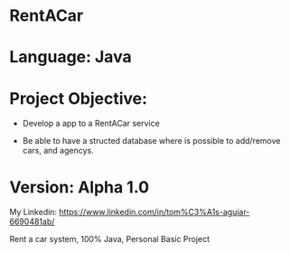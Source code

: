 # RentACar

# Language: Java

# Project Objective: 

- Develop a app to a RentACar service 

- Be able to have a structed database where is possible to add/remove cars, and agencys.

# Version: Alpha 1.0

My Linkedin: https://www.linkedin.com/in/tom%C3%A1s-aguiar-6690481ab/

Rent a car system, 100% Java, Personal Basic Project
